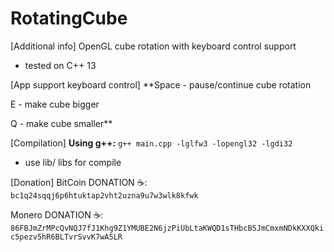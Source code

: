 # RotatingCube
[Additional info]
OpenGL cube rotation with keyboard control support
* tested on C++ 13

[App support keyboard control]
**Space - pause/continue cube rotation

E - make cube bigger

Q - make cube smaller**

[Compilation]
**Using g++:** ```g++ main.cpp -lglfw3 -lopengl32 -lgdi32```
* use lib/ libs for compile

[Donation]
BitCoin DONATION ☕️: ```bc1q24sqqj6p6htuktap2vht2uzna9u7w3wlk8kfwk```

Monero DONATION ☕️: ```86FBJmZrMPcQvNQJ7fJ1Khg9Z1YMUBE2N6jzPiUbLtaKWQD1sTHbcB5JmCmxmNDkKXXQkic5pezv5hR6BLTvrSvvK7wA5LR```
